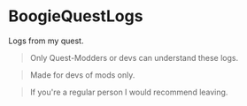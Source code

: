 # BoogieQuestLogs
Logs from my quest.

>Only Quest-Modders or devs can understand these logs.


>Made for devs of mods only.

>If you're a regular person I would recommend leaving. 
